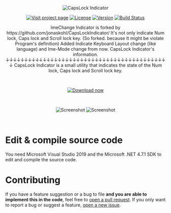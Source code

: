 <p align="center">
  <img src="https://cli.jonaskohl.de/capslock-indicator-logo.png" alt="CapsLock Indicator" />
</p>

<p align="center">
  <a href="https://cli.jonaskohl.de/"><img src="https://static.jonaskohl.de/q50c4wp6/cli-project-page_vlecvcbtz80tqvtt.svg?2" alt="Visit project page"></a>
  <a href="https://opensource.org/licenses/Apache-2.0"><img src="https://img.shields.io/badge/License-Apache%202.0-red.svg?style=for-the-badge&color=344db4" alt="License"></a>
  <a href="https://cli.jonaskohl.de/!/download#latest"><img src="https://cli.jonaskohl.de/version.php?shield=true&amp;_=4" alt="Version"></a>
  <a href="https://jonaskohl.visualstudio.com/CapsLock%20Indicator/_build"><img src="https://img.shields.io/azure-devops/build/jonaskohl/1273c946-d005-437a-9acc-335d65c8e86b/1?color=344db4&style=for-the-badge" alt="Build Status"></a>
</p>

<p align="center">
  ImeChange Indicator is forked by https://github.com/jonaskohl/CapsLockIndicator/ It's not only indicate Num lock, Caps lock and Scroll lock key. (So forked. because It might be violate Program's definition) Added Indicate Keyboard Layout change (like language) and Ime-Mode change
  from now. CapsLock Indicator's information. 
  ↓↓↓↓↓↓↓↓↓↓↓↓↓↓↓↓↓↓↓↓↓↓↓↓↓↓↓↓↓↓↓↓↓↓↓↓↓↓↓↓↓↓↓↓
  CapsLock Indicator is a small utility that indicates the state of the Num lock, Caps lock and Scroll lock key.
</p>

<p align="center"><br /></p>

<p align="center">
  <a href="https://cli.jonaskohl.de/!/download">
    <img src="https://img.shields.io/static/v1.svg?label=&message=Download%20now&color=%23344db4&style=for-the-badge" alt="Download now" />
  </a>
</p>

<p align="center"><br /></p>

<p align="center">
  <img alt="Screenshot" src="https://user-images.githubusercontent.com/23175424/163570726-7eea1239-8b2e-40cd-a226-458be1e821c4.png#gh-dark-mode-only" />
  <img alt="Screenshot" src="https://user-images.githubusercontent.com/23175424/163570706-1d946847-fdfb-47e8-b16b-200f954f5a43.png#gh-light-mode-only" />
</p>
  
<p align="center"><br /></p>

# Edit & compile source code
You need Microsoft Visual Studio 2019 and the Microsoft .NET 4.7.1 SDK to edit and compile the source code.

# Contributing
If you have a feature suggestion or a bug to file **and you are able to implement this in the code**, feel free to [open a pull request](https://github.com/jonaskohl/CapsLockIndicator/pulls). If you only want to report a bug or suggest a feature, [open a new issue](https://github.com/jonaskohl/CapsLockIndicator/issues/new).
